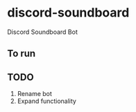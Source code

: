 # discord-soundboard
Discord Soundboard Bot

## To run


## TODO
1. Rename bot
1. Expand functionality